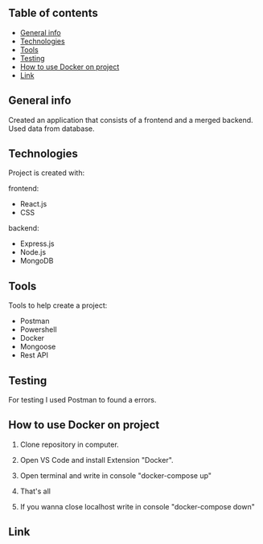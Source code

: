 ## Table of contents

- [General info](#general-info)
- [Technologies](#technologies)
- [Tools](#tools)
- [Testing](#testing)
- [How to use Docker on project](#Docker)
- [Link](#link)

## General info

Created an application that consists of a frontend and a merged backend.
Used data from database.

## Technologies

Project is created with:

frontend:

- React.js
- CSS

backend:

- Express.js
- Node.js
- MongoDB

## Tools

Tools to help create a project:

- Postman
- Powershell
- Docker
- Mongoose
- Rest API

## Testing

For testing I used Postman to found a errors.

## How to use Docker on project

1. Clone repository in computer.

2. Open VS Code and install Extension "Docker".

3. Open terminal and write in console "docker-compose up"

4. That's all

5. If you wanna close localhost write in console "docker-compose down"

## Link
